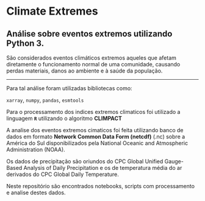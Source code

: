 # Climate Extremes

## Análise sobre eventos extremos utilizando Python 3.

São considerados eventos climáticos extremos aqueles que afetam diretamente o funcionamento normal de uma comunidade, causando perdas materiais, danos ao ambiente e à saúde da população.
_______________________________

Para tal análise foram utilizadas bibliotecas como:

`xarray`, `numpy`, `pandas`, `esmtools` 

Para o processamento dos indices extremos climaticos foi utilizado a linguagem **`R`** utilizando o algoritmo **CLIMPACT**

A analise dos eventos extremos cimaticos foi feita utilizando banco de dados em formato **Network Common Data Form (netcdf)** (.nc) sobre a América do Sul 
disponibilizados pela National Oceanic and Atmospheric Administration (NOAA).

Os dados de precipitação são oriundos do CPC Global Unified Gauge-Based Analysis of Daily Precipitation e os de temperatura média do ar derivados do 
CPC Global Daily Temperature.

Neste repositório são encontrados notebooks, scripts com processamento e analise destes dados. 